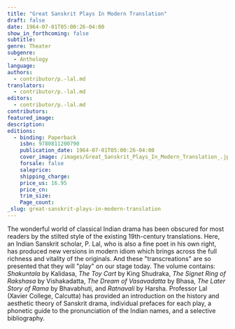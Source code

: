 ```yaml
---
title: "Great Sanskrit Plays In Modern Translation"
draft: false
date: 1964-07-01T05:00:26-04:00
show_in_forthcoming: false
subtitle:
genre: Theater
subgenre:
  - Anthology
language:
authors:
  - contributor/p.-lal.md
translators:
  - contributor/p.-lal.md
editors:
  - contributor/p.-lal.md
contributors:
featured_image:
description:
editions:
  - binding: Paperback
    isbn: 9780811200790
    publication_date: 1964-07-01T05:00:26-04:00
    cover_image: /images/Great_Sanskrit_Plays_In_Modern_Translation_.jpg
    forsale: false
    saleprice:
    shipping_charge:
    price_us: 16.95
    price_cn:
    trim_size:
    Page_count:
_slug: great-sanskrit-plays-in-modern-translation
---
```


The wonderful world of classical Indian drama has been obscured for most readers by the stilted style of the existing 19th-century translations. Here, an Indian Sanskrit scholar, P. Lal, who is also a fine poet in his own right, has produced new versions in modern idiom which brings across the full richness and vitality of the originals. And these "transcreations" are so presented that they will "play" on our stage today. The volume contains: _Shakuntala_ by Kalidasa, _The Toy Cart_ by King Shudraka, _The Signet Ring of Rakshasa_ by Vishakadatta, _The Dream of Vasavadatta_ by Bhasa, _The Later Story of Rama_ by Bhavabhuti, and _Ratnavali_ by Harsha. Professor Lal (Xavier College, Calcutta) has provided an introduction on the history and aesthetic theory of Sanskrit drama, individual prefaces for each play, a phonetic guide to the pronunciation of the Indian names, and a selective bibliography.


